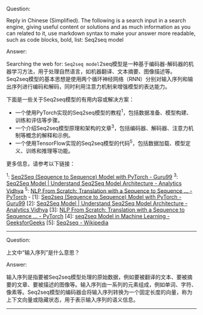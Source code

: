 Question:

Reply in Chinese (Simplified).
The following is a search input in a search engine, giving useful content or solutions and as much information as you can related to it, use markdown syntax to make your answer more readable, such as code blocks, bold, list:
Seq2seq model

Answer:

Searching the web for: `Seq2seq model`2seq模型是一种基于编码器-解码器的机器学习方法，用于处理自然语言，如机器翻译、文本摘要、图像描述等。Seq2seq模型的基本思想是使用两个循环神经网络（RNN）分别对输入序列和输出序列进行编码和解码，同时利用注意力机制来增强模型的表达能力。

下面是一些关于Seq2seq模型的有用内容或解决方案：

- 一个使用PyTorch实现的Seq2seq模型的教程<sup>1</sup>，包括数据准备、模型构建、训练和评估等步骤。
- 一个介绍Seq2seq模型原理和架构的文章<sup>3</sup>，包括编码器、解码器、注意力机制等概念的解释和示例。
- 一个使用TensorFlow实现的Seq2seq模型的代码<sup>5</sup>，包括数据加载、模型定义、训练和推理等功能。

更多信息，请参考以下链接：

<sup>1</sup>: [Seq2Seq (Sequence to Sequence) Model with PyTorch - Guru99](https://www.guru99.com/seq2seq-model.html)
<sup>3</sup>: [Seq2Seq Model | Understand Seq2Seq Model Architecture - Analytics Vidhya](https://www.analyticsvidhya.com/blog/2020/08/a-simple-introduction-to-sequence-to-sequence-models/)
<sup>5</sup>: [NLP From Scratch: Translation with a Sequence to Sequence ... - PyTorch](https://pytorch.org/tutorials/intermediate/seq2seq_translation_tutorial.html)
\-
\[1]: [Seq2seq (Sequence to Sequence) Model with PyTorch - Guru99](https://www.guru99.com/seq2seq-model.html)
\[2]: [Seq2Seq Model | Understand Seq2Seq Model Architecture - Analytics Vidhya](https://www.analyticsvidhya.com/blog/2020/08/a-simple-introduction-to-sequence-to-sequence-models/)
\[3]: [NLP From Scratch: Translation with a Sequence to Sequence ... - PyTorch](https://pytorch.org/tutorials/intermediate/seq2seq_translation_tutorial.html)
\[4]: [seq2seq Model in Machine Learning - GeeksforGeeks](https://www.geeksforgeeks.org/seq2seq-model-in-machine-learning/)
\[5]: [Seq2seq - Wikipedia](https://en.wikipedia.org/wiki/Seq2seq)

<hr/>

Question:

上文中“输入序列”是什么意思？

Answer:

输入序列是指要被Seq2seq模型处理的原始数据，例如要被翻译的文本、要被摘要的文章、要被描述的图像等。输入序列由一系列的元素组成，例如单词、字符、像素等。Seq2seq模型的编码器会将输入序列转换为一个固定长度的向量，称为上下文向量或隐藏状态，用于表示输入序列的语义信息。

<hr/>

